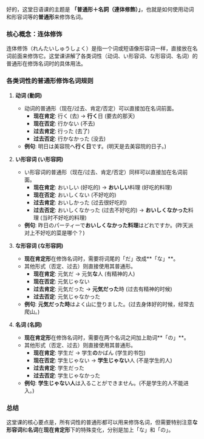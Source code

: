 </br>

好的，这堂日语课的主题是 **「普通形＋名詞（連体修飾）」**，也就是如何使用动词和形容词等的**普通形**来修饰名词。

### **核心概念：连体修饰**

连体修饰（れんたいしゅうしょく）是指一个词或短语像形容词一样，直接放在名词前面来修饰它。这堂课讲解了各类词性（动词、い形容词、な形容词、名词）的普通形在修饰名词时的具体用法。

### **各类词性的普通形修饰名词规则**

1.  **动词 (動詞)**
    *   动词的普通形（现在/过去、肯定/否定）可以直接加在名词前面。
        *   **现在肯定**: 行く (去) → **行く**日 (要去的那天)
        *   **现在否定**: 行かない (不去)
        *   **过去肯定**: 行った (去了)
        *   **过去否定**: 行かなかった (没去)
    *   **例句**: 明日は美容院へ**行く日**です。(明天是去美容院的日子。)

2.  **い形容词 (い形容詞)**
    *   い形容词的普通形（现在/过去、肯定/否定）同样可以直接加在名词前面。
        *   **现在肯定**: おいしい (好吃的) → **おいしい**料理 (好吃的料理)
        *   **现在否定**: おいしくない (不好吃的)
        *   **过去肯定**: おいしかった (过去很好吃的)
        *   **过去否定**: おいしくなかった (过去不好吃的) → **おいしくなかった**料理 (当时不好吃的料理)
    *   **例句**: 昨日のパーティーで**おいしくなかった料理**はどれですか。(昨天派对上不好吃的菜是哪个？)

3.  **な形容词 (な形容詞)**
    *   **现在肯定形**在修饰名词时，需要将词尾的「だ」改成**「な」**。
    *   其他形式（否定、过去）则直接使用其普通形。
        *   **现在肯定**: 元気だ → 元気**な**人 (有精神的人)
        *   **现在否定**: 元気じゃない
        *   **过去肯定**: 元気だった → **元気だった**時 (过去有精神的时候)
        *   **过去否定**: 元気じゃなかった
    *   **例句**: **元気だった時**はよく山に登りました。(过去身体好的时候，经常去爬山。)

4.  **名词 (名詞)**
    *   **现在肯定形**在修饰名词时，需要在两个名词之间加上助词**「の」**。
    *   其他形式（否定、过去）则直接使用其普通形。
        *   **现在肯定**: 学生だ → 学生**の**かばん (学生的书包)
        *   **现在否定**: 学生じゃない → **学生じゃない**人 (不是学生的人)
        *   **过去肯定**: 学生だった
        *   **过去否定**: 学生じゃなかった
    *   **例句**: **学生じゃない人**は入ることができません。(不是学生的人不能进入。)

### **总结**

这堂课的核心要点是，所有词性的普通形都可以用来修饰名词，但需要特别注意**な形容词**和**名词**在**现在肯定形**下的特殊变化，分别是加上「な」和「の」。
</br>
